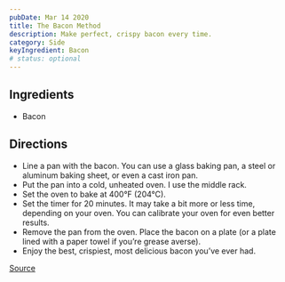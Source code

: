 ```yaml
---
pubDate: Mar 14 2020
title: The Bacon Method
description: Make perfect, crispy bacon every time.
category: Side
keyIngredient: Bacon
# status: optional
---
```


## Ingredients
<!-- Tablespoons = Tbsp | Teaspons = tsp | Cup = cup | lb/oz/g = lowercase -->
- Bacon

## Directions
- Line a pan with the bacon. You can use a glass baking pan, a steel or aluminum baking sheet, or even a cast iron pan.
- Put the pan into a cold, unheated oven. I use the middle rack.
- Set the oven to bake at 400°F (204°C).
- Set the timer for 20 minutes. It may take a bit more or less time, depending on your oven. You can calibrate your oven for even better results.
- Remove the pan from the oven. Place the bacon on a plate (or a plate lined with a paper towel if you’re grease averse).
- Enjoy the best, crispiest, most delicious bacon you’ve ever had.

[Source](https://baconmethod.com/)
